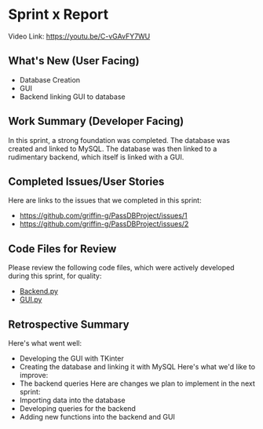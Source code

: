 # Sprint x Report
Video Link: https://youtu.be/C-vGAvFY7WU
## What's New (User Facing)
* Database Creation
* GUI
* Backend linking GUI to database
## Work Summary (Developer Facing)
In this sprint, a strong foundation was completed. The database was created and linked to MySQL. The database was then linked to a rudimentary backend, which
itself is linked with a GUI. 

## Completed Issues/User Stories
Here are links to the issues that we completed in this sprint:
* https://github.com/griffin-g/PassDBProject/issues/1
* https://github.com/griffin-g/PassDBProject/issues/2


## Code Files for Review
Please review the following code files, which were actively developed during this
sprint, for quality:
* [Backend.py](https://github.com/griffin-g/PassDBProject/blob/main/Backend.py)
* [GUI.py](https://github.com/griffin-g/PassDBProject/blob/main/GUI.py)
## Retrospective Summary
Here's what went well:
* Developing the GUI with TKinter
* Creating the database and linking it with MySQL
Here's what we'd like to improve:
* The backend queries
Here are changes we plan to implement in the next sprint:
* Importing data into the database
* Developing queries for the backend
* Adding new functions into the backend and GUI